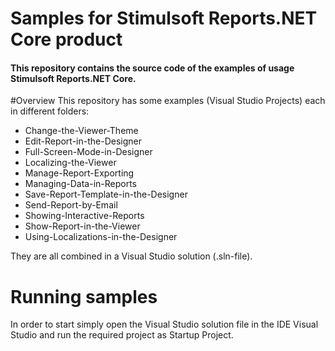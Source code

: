 # Samples for Stimulsoft Reports.NET Core product
#### This repository contains the source code of the examples of usage Stimulsoft Reports.NET Core.

#Overview
This repository has some examples (Visual Studio Projects) each in different folders:
* Change-the-Viewer-Theme
* Edit-Report-in-the-Designer
* Full-Screen-Mode-in-Designer
* Localizing-the-Viewer
* Manage-Report-Exporting
* Managing-Data-in-Reports
* Save-Report-Template-in-the-Designer
* Send-Report-by-Email
* Showing-Interactive-Reports
* Show-Report-in-the-Viewer
* Using-Localizations-in-the-Designer

They are all combined in a Visual Studio solution (.sln-file).

# Running samples
In order to start simply open the Visual Studio solution file in the IDE Visual Studio and run the required project as Startup Project.
